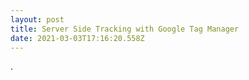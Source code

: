 ```yaml
---
layout: post
title: Server Side Tracking with Google Tag Manager
date: 2021-03-03T17:16:20.558Z
---
```

.